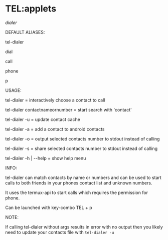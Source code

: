 # TEL:applets

_dialer_

DEFAULT ALIASES:

tel-dialer

dial

call

phone

p

USAGE:

tel-dialer			= interactively choose a contact to call

tel-dialer contactnameornumber	= start search with 'contact'

tel-dialer -u	 		= update contact cache

tel-dialer -a	 		= add a contact to android contacts

tel-dialer -o	 		= output selected contacts number to stdout instead of calling

tel-dialer -s	 		= share selected contacts number to stdout instead of calling

tel-dialer -h | --help 		= show help menu

INFO:

tel-dialer can match contacts by name or numbers and can be used to start calls to both friends in your phones contact list and unknown numbers.

It uses the termux-api to start calls which requires the permission for phone. 

Can be launched with key-combo TEL + p

NOTE:

If calling tel-dialer without args results in error with no output then you likely need to update your contacts file with `tel-dialer -u`
